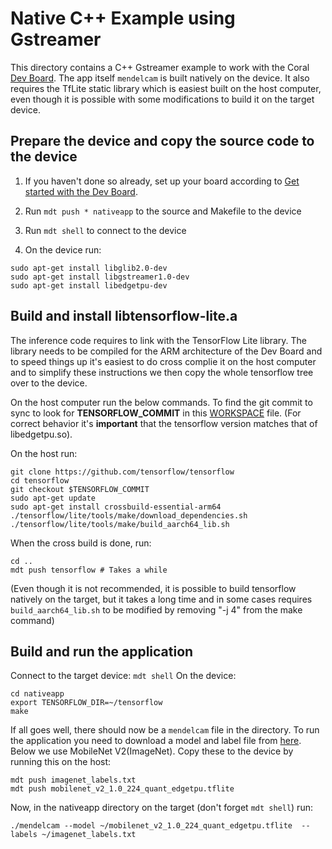 # Native C++ Example using Gstreamer

This directory contains a C++ Gstreamer example to work with the Coral [Dev Board](https://coral.withgoogle.com/products/dev-board/).
The app itself `mendelcam` is built natively on the device. It also requires
the TfLite static library which is easiest built on the host computer, even
though it is possible with some modifications to build it on the target device.

## Prepare the device and copy the source code to the device

1. If you haven't done so already, set up your board according to [Get started with the Dev Board](
https://coral.ai/docs/dev-board/get-started).

1. Run `mdt push * nativeapp` to the source and Makefile to the device

1. Run `mdt shell` to connect to the device

1. On the device run:
```
sudo apt-get install libglib2.0-dev
sudo apt-get install libgstreamer1.0-dev
sudo apt-get install libedgetpu-dev
```

## Build and install libtensorflow-lite.a
The inference code requires to link with the TensorFlow Lite library. The
library needs to be compiled for the ARM architecture of the Dev Board and
to speed things up it's easiest to do cross complie it on the host computer and
to simplify these instructions we then copy the whole tensorflow tree over to
the device.

On the host computer run the below commands. To find the git commit to sync to
look for __TENSORFLOW_COMMIT__  in this [WORKSPACE](https://github.com/google-coral/libedgetpu/blob/master/workspace.bzl) file. (For correct behavior it's __important__
that the tensorflow version matches that of libedgetpu.so).

On the host run:

```
git clone https://github.com/tensorflow/tensorflow
cd tensorflow
git checkout $TENSORFLOW_COMMIT
sudo apt-get update
sudo apt-get install crossbuild-essential-arm64
./tensorflow/lite/tools/make/download_dependencies.sh
./tensorflow/lite/tools/make/build_aarch64_lib.sh
```
When the cross build is done, run:
```
cd ..
mdt push tensorflow # Takes a while
```
(Even though it is not recommended, it is possible to build tensorflow natively
on the target, but it takes a long time and in some cases requires
`build_aarch64_lib.sh` to be modified by removing "-j 4" from the make command)

## Build and run the application
Connect to the target device:
`mdt shell`
On the device:
```
cd nativeapp
export TENSORFLOW_DIR=~/tensorflow
make
```
If all goes well, there should now be a `mendelcam` file in the directory. To
run the application you need to download a model and label file from [here](https://coral.ai/models/).
Below we use MobileNet V2(ImageNet). Copy these to the device by running this
on the host:
```
mdt push imagenet_labels.txt
mdt push mobilenet_v2_1.0_224_quant_edgetpu.tflite
```
Now, in the nativeapp directory on the target (don't forget `mdt shell`) run:
```
./mendelcam --model ~/mobilenet_v2_1.0_224_quant_edgetpu.tflite  --labels ~/imagenet_labels.txt
```
